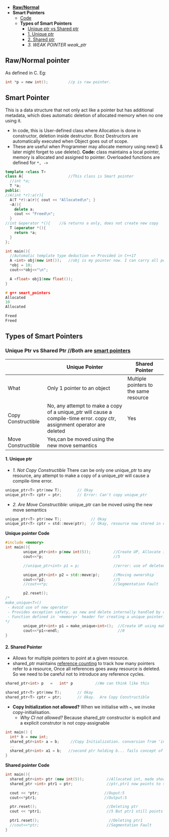 - **[Raw/Normal](#raw)**
- **Smart Pointers**
  - [Code](#smartcode)
  - **Types of Smart Pointers**
    - [Unique ptr vs Shared ptr](#vs)
    - [1. Unique ptr](#up)
    - [2. Shared ptr](#shp)
    - _3. WEAK POINTER weak_ptr_

<a name=raw></a>
## Raw/Normal pointer 
As defined in C. Eg: 
```c
int *p = new int();         //p is raw pointer.
```

<a name=sp></a>
## Smart Pointer
This is a data structure that not only act like a pointer but has additional metadata, which does automatic deletion of allocated memory when no one using it.
- In code, this is User-defined class where Allocation is done in constructor, deletion inside destructor. Bcoz Destructors are automatically executed when Object goes out of scope.
- These are useful when Programmer may allocate memory using new() & later might forget to use delete().
<a name=smartcode></a>
**Code:** class maintains a local pointer, memory is allocated and assigned to pointer. Overloaded functions are defined for `*, ->`
```cpp
template <class T>		
class A{                    //This class is Smart pointer
  //int *a;
  T *a;
public:
//A(int *r):a(r){
  A(T *r):a(r){ cout << "Allocated\n"; }
  ~A(){
    delete a;
    cout << "Freed\n";
  }
//int &operator *(){	//& returns a only, does not create new copy
  T &operator *(){
    return *a;
  }
};

int main(){
  //Automatic template type deduction => Provided in C++17
  A <int> obj(new int());	//obj is my pointer now. I can carry all pointer operations
  *obj = 10;
  cout<<*obj<<"\n";

  A <float> obj1(new float());
}

# g++ smart_pointers
Allocated
10
Allocated 

Freed
Freed
```

## Types of Smart Pointers
<a name=vs></a>
### Unique Ptr vs Shared Ptr //Both are [smart pointers](#sp)

|| Unique Pointer | Shared Pointer |
|---|---|---|
|What|Only 1 pointer to an object|Multiple pointers to the same resource|
|Copy Constructible|No, any attempt to make a copy of a unique_ptr will cause a compile-time error. copy ctr, assignment operator are deleted|Yes|
|Move Constructible|Yes,can be moved using the new move semantics||

<a name=up></a>
#### 1. Unique ptr
- _1. Not Copy Constructible_ There can be only one unique_ptr to any resource, any attempt to make a copy of a unique_ptr will cause a compile-time error.
```c
unique_ptr<T> ptr(new T);       // Okay
unique_ptr<T> cptr = ptr;       // Error: Can't copy unique_ptr
```
- _2. Are Move Constructible:_ unique_ptr can be moved using the new move semantics
```c
unique_ptr<T> ptr(new T);             // Okay
unique_ptr<T> cptr = std::move(ptr);  // Okay, resource now stored in cptr
```
<a name=upc></a>
**Unique pointer Code**
```cpp
#include <memory>
int main(){
        unique_ptr<int> p(new int(5));          //Create UP, Allocate int, provide value=5
        cout<<*p;                               //5

        //unique_ptr<int> p1 = p;               //error: use of deleted function. copy of UP is not allowed

        unique_ptr<int> p2 = std::move(p);      //Moving ownership
        cout<<*p2;                              //5
        //cout<<*p;                             //Segmentation Fault

        p2.reset();
/*
make_unique<T>()
 - Avoid use of new operator
 - Provides exception safety, as new and delete internally handled by compiler. 
 - Function defined in `<memory>` header for creating a unique pointer. Memory is allocated to 0.
*/
        unique_ptr<int> p1 = make_unique<int>();  //Create UP using make_unique()
        cout<<*p1<<endl;                          //0
}
```

<a name=shp></a>
#### 2. Shared Pointer
- Allows for multiple pointers to point at a given resource.
- shared_ptr maintains [reference counting](https://en.wikipedia.org/wiki/Reference_counting) to track how many pointers refer to a resource, Once all references goes away resource is deleted. So we need to be careful not to introduce any reference cycles.
```c
shared_ptr<int> p   =   int* p          //We can think like this

shared_ptr<T> ptr(new T);       // Okay
shared_ptr<T> cptr = ptr;       // Okay.  Are Copy Constructible
```
- **Copy Initialization not allowed?** When we initialise with `=`, we invoke copy-initialisation. 
  - *Why CI not allowed?* Because shared_ptr constructor is explicit and a explicit construtor is not copy-assignable 
```c++
int main() {
  int* b = new int;
  shared_ptr<int> a = b;     //Copy Initialization. conversion from 'int*' to non-scalar type 'std::shared_ptr' requested
  ..
  shared_ptr<int> a1 = b;   //second ptr holding b... fails concept of shared_ptr
}
```
<a name=spc></a>
**Shared pointer Code**
```cpp
int main(){
  shared_ptr<int> ptr (new int(5));          //Allocated int, made shared_ptr point to it
  shared_ptr <int> ptr1 = ptr;               //ptr,ptr1 now points to same memory

  cout << *ptr;                             //Ouput:5
  cout<<*ptr1;                              //Output:5

  ptr.reset();                               //Deleting ptr
  cout << *ptr1;                             //5 But ptr1 still points to memory

  ptr1.reset();                               //Deleting ptr1
  //cout<<*ptr;                              //Segmentation Fault
}
```
